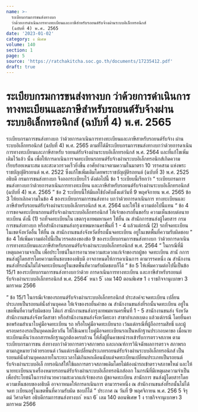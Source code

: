 ```yaml
---
name: >-
  ระเบียบกรมการขนส่งทางบก
  ว่าด้วยการดำเนินการทางทะเบียนและภาษีสำหรับรถยนต์รับจ้างผ่านระบบอิเล็กทรอนิกส์
  (ฉบับที่ 4) พ.ศ. 2565
date: '2023-01-02'
category: ง พิเศษ
volume: 140
section: 1
page: 5
source: 'https://ratchakitcha.soc.go.th/documents/17235412.pdf'
draft: true
---
```


# ระเบียบกรมการขนส่งทางบก ว่าด้วยการดำเนินการทางทะเบียนและภาษีสำหรับรถยนต์รับจ้างผ่านระบบอิเล็กทรอนิกส์ (ฉบับที่ 4) พ.ศ. 2565

ระเบียบกรมการขนส่งทางบก ว่าด้วยการดาเนินการทางทะเบียนและภาษีสาหรับรถยนต์รับจ้าง ผ่านระบบอิเล็กทรอนิกส์ (ฉบับที่ 4) พ.ศ. 2565 ตามที่ได้มีระเบียบกรมการขนส่งทางบกว่าด้วยการดาเนินการทางทะเบียนและภาษีสาหรับ รถยนต์รับจ้างผ่านระบบอิเล็กทรอนิกส์ พ.ศ. 2564 และที่แก้ไขเพิ่มเติมไว้แล้ว นั้น เพื่อให้การดาเนินการจดทะเบียนรถยนต์รับจ้างผ่านระบบอิเล็กทรอนิกส์เกิดความเรียบร้อยเหมาะสม และสะดวกรวดเร็วยิ่งขึ้น อาศัยอำนาจตามความในมาตรา 10 วรรคสาม แห่งพระราชบัญญัติรถยนต์ พ.ศ. 2522 ซึ่งแก้ไขเพิ่มเติมโดยพระราชบัญญัติรถยนต์ (ฉบับที่ 3) พ.ศ. 2525 อธิบดี กรมการขนส่งทางบก จึงออกระเบียบไว้ ดังต่อไปนี้ ข้อ 1 ระเบียบนี้เรียกว่า “ ระเบียบกรมการขนส่งทางบกว่าด้วยการดาเนินการทางทะเบียน และภาษีสำหรับรถยนต์รับจ้างผ่านระบบอิเล็กทรอนิกส์ (ฉบับที่ 4) พ.ศ. 2565 ” ข้อ 2 ระเบียบนี้ให้มีผลใช้บังคับตั้งแต่วันที่ 9 พฤศจิกายน พ.ศ. 2565 ข้อ 3 ให้ยกเลิกความในข้อ 4 ของระเบียบกรมการขนส่งทาง บกว่าด้วยการดาเนินการ ทางทะเบียนและภาษีสำหรับรถยนต์รับจ้างผ่านระบบอิเล็กทรอนิกส์ พ.ศ. 2564 และให้ใช้ ความต่อไปนี้แทน “ ข้อ 4 การขอจดทะเบียนรถยนต์รับจ้างผ่านระบบอิเล็กทรอนิกส์ ให้เจ้าของรถยื่นขอรับ ความเห็นชอบต่อนายทะเบียน ดังนี้ (1) รถที่จดทะเบียนใน เขตกรุงเทพมหานคร ให้ยื่น ณ สำนักการขนส่งผู้โดยสาร กรมการขนส่งทางบก หรือสำนักงานขนส่งกรุงเทพมหานครพื้นที่ 1 - 4 แล้วแต่กรณี (2) รถที่จดทะเบียนในเขตจังหวัดอื่น ให้ยื่น ณ สานักงานขนส่งจังหวัดที่รถนั้นจดทะเบียน อยู่ในเขตพื้นที่ความรับผิดชอบ ” ข้อ 4 ให้เพิ่มความต่อไปนี้เป็นวรรคสองของข้อ 9 ของระเบียบกรมการขนส่งทางบก ว่าด้วยการดาเนินการทางทะเบียนและภาษีสำหรับรถยนต์รับจ้างผ่านระบบอิเล็กทรอนิกส์ พ.ศ. 2564 “ ในกรณีที่มีเหตุผลความจาเป็น เพื่อประโยชน์ในการอานวยความสะดวกแก่เจ้าของรถผู้ขอ จดทะเบียน สานั กการขนส่งผู้โดยสารโดยความเห็นชอบของอธิบดี อาจกาหนดให้การดาเนินการ ตามวรรคหนึ่ง ณ สำนักงานขนส่งที่รถนั้นไม่ได้จดทะเบียนอยู่ในเขตพื้นที่ความรับผิดชอบก็ได้ ” ข้อ 5 ให้เพิ่มความต่อไปนี้เป็นข้อ 15/1 ของระเบียบกรมการขนส่งทางบกว่าด้วย การดาเนินการทางทะเบียน และภาษีสำหรับรถยนต์รับจ้างผ่านระบบอิเล็กทรอนิกส์ พ.ศ. 2564 ้ หนา 5 ่ เลม 140 ตอนพิเศษ 1 ง ราชกิจจานุเบกษา 3 มกราคม 2566

“ ข้อ 15/1 ในกรณีเจ้าของรถยนต์รับจ้างผ่านระบบอิเล็กทรอนิกส์ ประสงค์จะจดทะเบียน เปลี่ยนประเภทเป็นรถยนต์นั่งส่วนบุคคล ให้เจ้าของรถยื่นคำขอ ณ สำนักงานขนส่งที่รถนั้นจดทะเบียน อยู่ในเขตพื้นที่ความรับผิดชอบ ได้แก่ สานักงานขนส่งกรุงเทพมหานครพื้นที่ 1 - 5 สานักงานขนส่ง จังหวัด สำนักงานขนส่งจังหวัดสาขา หรือสำนักงานขนส่งจังหวัดยะลา สาขาอำเภอเบตง แล้วแต่กรณี โดยยื่นคาขอพร้อมสำเนาใบคู่มือจดทะเบียน รถ หรือใบคู่มือจดทะเบียนรถ เว้นแต่กรณีที่ผู้ถือกรรมสิทธิ์ และผู้ครอบครองรถเป็นบุคคลเดียวกัน ให้ใช้เฉพาะใบคู่มือจดทะเบียนรถเป็นหลักฐานประกอบคาขอ เมื่อนายทะเบียนเห็นว่าเอกสารหลักฐานถูกต้องครบถ้วน ให้สั่งผู้ยื่นคาขอนำรถเข้ารับการตรวจสภาพ ตามระเบียบกรมการขน ส่งทางบกว่าด้วยการตรวจสภาพรถ และเกณฑ์การวินิจฉัยผลการตรวจ สภาพรถตามกฎหมายว่าด้วยรถยนต์ เว้นแต่กรณีเปลี่ยนประเภทรถยนต์รับจ้างผ่านระบบอิเล็กทรอนิกส์ เป็นรถยนต์นั่งส่วนบุคคลภายในระยะเวลาไม่เกินหกเดือนนับแต่จดทะเบียนเปลี่ยนประเภทเป็นรถยนต์ รับจ้างผ่านระบบอิเล็ กทรอนิกส์ให้ใช้ผลการตรวจสภาพเดิมโดยไม่ต้องนำรถเข้าตรวจสภาพใหม่ และให้นายทะเบียนนาเครื่องหมายรถยนต์รับจ้างผ่านระบบอิเล็กทรอนิกส์ออก ในกรณีที่มีเหตุผลความจำเป็น เพื่อประโยชน์ในการอำนวยความสะดวกแก่เจ้าของรถ ผู้ขอจดทะเบียน สานักการ ขนส่งผู้โดยสารโดยความเห็นชอบของอธิบดี อาจกาหนดให้การดาเนินการ ตามวรรคหนึ่ง ณ สำนักงานขนส่งที่รถนั้นไม่ได้จดท ะเบียนอยู่ในเขตพื้นที่ความรับผิด ชอบก็ได้ ” ประกาศ ณ วันที่ 9 พฤศจิกายน พ.ศ. 256 5 จิรุตม์ วิศาลจิตร อธิบดีกรมการขนส่งทางบก ้ หนา 6 ่ เลม 140 ตอนพิเศษ 1 ง ราชกิจจานุเบกษา 3 มกราคม 2566
